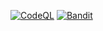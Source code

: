 [![CodeQL](https://github.com/OAn9051/openai/actions/workflows/codeql.yml/badge.svg)](https://github.com/OAn9051/openai/actions/workflows/codeql.yml)
[![Bandit](https://github.com/OAn9051/openai/actions/workflows/bandit.yml/badge.svg)](https://github.com/OAn9051/openai/actions/workflows/bandit.yml)
